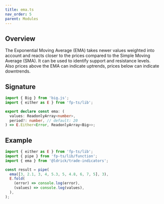 ```yaml
---
title: ema.ts
nav_order: 5
parent: Modules
---
```


## Overview

The Exponential Moving Average (EMA) takes newer values weighted into account and reacts closer to the prices compared to the Simple Moving Average (SMA). It can be used to identify support and resistance levels. Also prices above the EMA can indicate uptrends, prices below can indicate downtrends.

## Signature

```typescript
import { Big } from 'big.js';
import { either as E } from 'fp-ts/lib';

export declare const ema: (
  values: ReadonlyArray<number>,
  period?: number, // default: 20
) => E.Either<Error, ReadonlyArray<Big>>;
```

## Example

```typescript
import { either as E } from 'fp-ts/lib';
import { pipe } from 'fp-ts/lib/function';
import { ema } from '@ldrick/trade-indicators';

const result = pipe(
  ema([3, 2.1, 3, 4, 5.3, 5, 4.8, 6, 7, 5], 3),
  E.fold(
    (error) => console.log(error),
    (values) => console.log(values),
  ),
);
```
